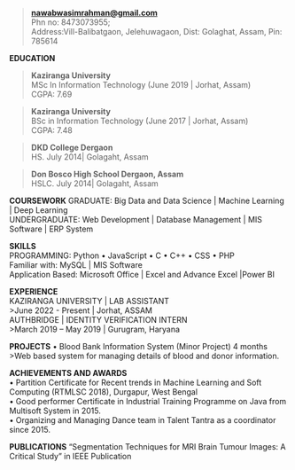 >**nawabwasimrahman@gmail.com** <br>
>Phn no: 8473073955;<br>
>Address:Vill-Balibatgaon, Jelehuwagaon, Dist: Golaghat, Assam, Pin: 785614

**EDUCATION**
>**Kaziranga University**<br>
      MSc In Information Technology (June 2019 | Jorhat, Assam) <br>
      CGPA: 7.69
      
  >**Kaziranga University**<br>
      BSc in Information Technology (June 2017 | Jorhat, Assam)<br>
      CGPA: 7.48<br>
      
  >**DKD College Dergaon**<br>
      HS. July 2014| Golagaht, Assam<br>
      
  >**Don Bosco High School Dergaon, Assam**<br>
      HSLC. July 2014| Golagaht, Assam<br>
      
**COURSEWORK**
      GRADUATE: Big Data and Data Science | Machine Learning | Deep Learning <br>
      UNDERGRADUATE: Web Development | Database Management | MIS Software | ERP System <br>
      
**SKILLS**<br>
   PROGRAMMING: Python • JavaScript • C • C++ • CSS • PHP<br>
   Familiar with: MySQL | MIS Software<br>
   Application Based: Microsoft Office | Excel and Advance Excel |Power BI <br>

**EXPERIENCE**<br>
      KAZIRANGA UNIVERSITY | LAB ASSISTANT<br>
      >June 2022 - Present | Jorhat, ASSAM<br>
      AUTHBRIDGE | IDENTITY VERIFICATION INTERN<br>
      >March 2019 – May 2019 | Gurugram, Haryana<br>

**PROJECTS**
      • Blood Bank Information System (Minor Project) 4 months<br>
      >Web based system for managing details of blood and donor information.<br>
      
**ACHIEVEMENTS AND AWARDS**<br>
      • Partition Certificate for Recent trends in Machine Learning and Soft Computing (RTMLSC 2018), Durgapur, West Bengal<br>
      • Good performer Certificate in Industrial Training Programme on Java from Multisoft System in 2015.<br>
      • Organizing and Managing Dance team in Talent Tantra as a coordinator since 2015.<br>

**PUBLICATIONS**
      “Segmentation Techniques for MRI Brain Tumour Images: A Critical Study” in IEEE Publication <br>
